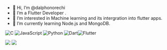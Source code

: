 - 👋 Hi, I’m @dalphonorechi
- 🌱 I’m a Flutter Developer .
- 👀 I’m interested in Machine learning and its intergration into flutter apps.
- 🌱 I’m currently learning Node.js and MongoDB.

![C](https://img.shields.io/badge/c-%2300599C.svg?style=plastic&logo=c&logoColor=white) ![JavaScript](https://img.shields.io/badge/javascript-%23323330.svg?style=plastic&logo=javascript&logoColor=%23F7DF1E) ![Python](https://img.shields.io/badge/python-3670A0?style=plastic&logo=python&logoColor=ffdd54) ![Dart](https://img.shields.io/badge/dart-%230175C2.svg?style=plastic&logo=dart&logoColor=white)![Flutter](https://img.shields.io/badge/Flutter-%2302569B.svg?style=plastic&logo=Flutter&logoColor=white)
<!---
dalphonorechi/dalphonorechi is a ✨ special ✨ repository because its `README.md` (this file) appears on your GitHub profile.
You can click the Preview link to take a look at your changes.
--->
<!-- [![Anurag's GitHub stats](https://github-readme-stats.vercel.app/api?username=dalphonorechi&show_icons=true&theme=onedark)](https://github.com/anuraghazra/github-readme-stats) -->

<!-- [![Top Langs](https://github-readme-stats.vercel.app/api/top-langs/?username=dalphonorechi&layout=compact)](https://github.com/anuraghazra/github-readme-stats) -->
<!-- # 📊GitHub Stats : -->
![](https://github-readme-stats.vercel.app/api?username=dalphonorechi&theme=monokai&hide_border=true&include_all_commits=false&count_private=true)
![](https://github-readme-streak-stats.herokuapp.com/?user=dalphonorechi&theme=monokai&hide_border=true)
